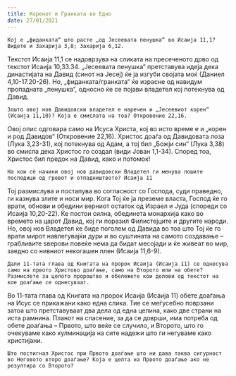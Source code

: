 ```yaml
---
title: Коренот и Гранката во Едно 
date: 27/01/2021
---
```


`Кој е „фиданката“ што расте „од Јесеевата пенушка“ во Исаија 11,1? Видете и Захарија 3,8; Захарија 6,12.`

Текстот Исаија 11,1 се надоврзува на сликата на пресеченото дрво од текстот Исаија 10,33.34. „Јесеевата пенушка“ претставува идеја дека династијата на Давид (синот на Јесеј) ќе ја изгуби својата моќ (Даниел 4,10-17.20-26). Но, „фиданката/гранката“ ќе израсне од навидум пропадната „пенушка“, односно ќе се појави владетел кој потекнува од Давид.

`Зошто овој нов Давидовски владетел е наречен и „Јесеевиот корен“ (Исаија 11,10)? Која е смислата на тоа? Откровение 22,16.`

Овој опис одговара само на Исуса Христа, кој во исто време е и „корен и род Давидов“ (Откровение 22,16). Христос доаѓа од Давидовата лоза (Лука 3,23-31), кој потекнува од Адам, а тој бил „Божји син“ (Лука 3,38) во смисла дека Христос го создал (види Јован 1,1-34). Според тоа, Христос бил предок на Давид, како и потомок!

`На кои сè начини овој нов давидовски Владетел ги менува лошите последици од гревот и отпадништвото? Исаија 11`

Тој размислува и постапува во согласност со Господа, суди праведно, ги казнува злите и носи мир. Кога Тој ќе ја преземе власта, Господ ќе го врати, обнови и обедини верниот остаток од Израел и Јуда (спореди со Исаија 10,20-22). Ќе постои силна, обединета монархија како во времето на царот Давид, кој ги поразил Филистејците и другите народи. Но, овој нов Владетел ќе биде поголем од Давида во тоа што Тој ќе го врати мирот навлегувајќи дури и во суштината на самото создавање – грабливите ѕверови повеќе нема да бидат месојади и ќе живеат во мир, заедно со нивниот некогашен плен (Исаија 11,6-9).

`Дали 11-тата глава од Книгата на пророк Исаија (Исаија 11) се однесува само на првото Христово доаѓање, само на Второто или на обете? Размислете за целото пророштво и обележете кои делови од текстот на кое доаѓање се однесуваат.`

Во 11-тата глава од Книгата на пророк Исаија (Исаија 11) обете доаѓања на Исус се прикажани како една слика. Тие се меѓусебно поврзани затоа што претставуваат два дела од една целина, како две страни на иста рамнина. Планот на спасение, за да се доврши, има потреба од обете доаѓања – Првото, што веќе се случило, и Второто, што го очекуваме како кулминација на сите надежи што ги негуваме како христијани.

`Што постигнал Христос при Првото доаѓање што ни дава таква сигурност во Неговото второ доаѓање? Која е целта на Првото доаѓање ако не резултира со Второто?`